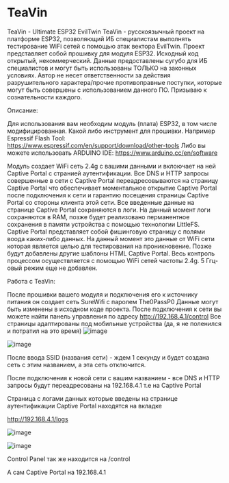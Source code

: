# TeaVin
TeaVin - Ultimate ESP32 EvilTwin
TeaVin - русскоязычный проект на платформе ESP32, позволяющий ИБ специалистам выполнять тестирование WiFi сетей с помощью атак вектора EvilTwin.
Проект представляет собой прошивку для модуля ESP32. Исходный код открытый, некоммерческий.
Данные предоставлены сугубо для ИБ специалистов и могут быть использованы ТОЛЬКО на законных условиях.
Автор не несет ответственности за действия разрушительного характера/прочие противоправные поступки, которые могут быть совершены с использованием данного ПО.
Призываю к сознательности каждого.

Описание:

Для использования вам необходим модуль (плата) ESP32, в том числе модифицированная.
Какой либо инструмент для прошивки. Например Espressif Flash Tool:
https://www.espressif.com/en/support/download/other-tools
Либо вы можете использовать ARDUINO IDE:
https://www.arduino.cc/en/software

Модуль создает WiFi сеть 2.4g с вашими данными и вклоючает на ней Captive Portal с странией аутентификации.
Все DNS и HTTP запросы совершенные в сети с Captive Portal переадресовываются на страницу Captive Portal что обеспечивает моментальное открытие Captive Portal после подключения к сети и гарантию посещения страницы Captive Portal со стороны клиента этой сети.
Все введенные данные на странице Captive Portal сохраняются в логи. На данный момент логи сохраняются в RAM, позже будет реализовано перманентное сохранения в памяти устройства с помощью технологии LittleFS.
Captive Portal представляет собой фишинговую страницу с полями воода каких-либо данных. На данный момент это данные от WiFi сети которая является целью для тестирования на проникновение. Позже будут добавлены другие шаблоны HTML Captive Portal.
Весь контроль процессом осуществляется с помощью WiFi сетей частоты 2.4g. 5 Ггц-овый режим еще не добавлен.

Работа с TeaVin:

После прошивки вашего модуля и подключения его к источнику питания он создает сеть SureWifi с паролем The0PassP0
Данные могут быть изменены в исходном коде проекта.
После подключения к сети вы можете найти панель управления по адресу http://192.168.4.1/control
Все страницы адаптированы под мобильные устройства (да, я не поленился и потратил на это время)
![image](https://github.com/Puerh0x1/TeaVin/assets/162372951/da53402e-d433-4506-84db-e76fa119b534)

![image](https://github.com/Puerh0x1/TeaVin/assets/162372951/edd5279f-592e-42aa-9800-fb6b5ceb4d0e)

После ввода SSID (названия сети) - ждем 1 секунду и будет создана сеть с этим названием, а эта сеть отключится.

После подключения к новой сети с вашим названием - все DNS и HTTP запросы будут переадресованы на 192.168.4.1 т.е на Captive Portal

Страница с логами данных которые введены на странице аутентификации Captive Portal находятся на вкладке

http://192.168.4.1/logs

![image](https://github.com/Puerh0x1/TeaVin/assets/162372951/0dbb65fa-774c-41ab-af77-f4bb55d1f17c)

![image](https://github.com/Puerh0x1/TeaVin/assets/162372951/2ec968ee-962f-470f-baf0-4ef3bcceb18e)

Control Panel так же находится на /control

А сам Captive Portal на 192.168.4.1

